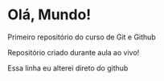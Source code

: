 # Olá, Mundo!
 Primeiro repositório do curso de Git e Github

 Repositório criado durante aula ao vivo!

 Essa linha eu alterei direto do github
